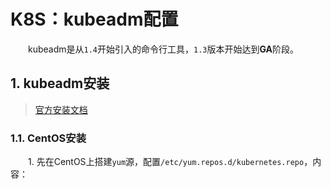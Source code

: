 # K8S：kubeadm配置

&ensp;&ensp;&ensp;&ensp;kubeadm是从`1.4`开始引入的命令行工具，`1.3`版本开始达到**GA**阶段。

## 1. kubeadm安装

> [官方安装文档](https://kubernetes.io/zh/docs/setup/production-environment/tools/kubeadm/install-kubeadm/)

### 1.1. CentOS安装

&ensp;&ensp;&ensp;&ensp;1. 先在CentOS上搭建`yum`源，配置`/etc/yum.repos.d/kubernetes.repo`，内容：


